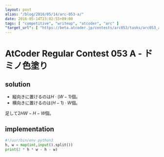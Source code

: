 ```yaml
---
layout: post
alias: "/blog/2016/05/14/arc-053-a/"
date: 2016-05-14T23:02:55+09:00
tags: [ "competitive", "writeup", "atcoder", "arc" ]
"target_url": [ "https://beta.atcoder.jp/contests/arc053/tasks/arc053_a" ]
---
```


# AtCoder Regular Contest 053 A - ドミノ色塗り

## solution

-   縦向きに置けるのは$H \cdot (W - 1)$個。
-   横向きに置けるのは$(H - 1) \cdot W$個。

足して$2HW - H - W$個。

## implementation

``` python
#!/usr/bin/env python3
h, w = map(int,input().split())
print(2 * h * w - h - w)
```
